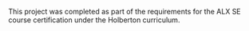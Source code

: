 This project was completed as part of the requirements for the ALX SE course certification under the Holberton curriculum.
